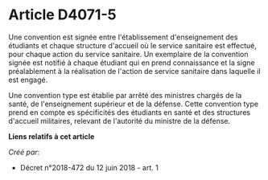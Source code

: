# Article D4071-5

Une convention est signée entre l'établissement d'enseignement des étudiants et chaque structure d'accueil où le service
sanitaire est effectué, pour chaque action du service sanitaire. Un exemplaire de la convention signée est notifié à chaque
étudiant qui en prend connaissance et la signe préalablement à la réalisation de l'action de service sanitaire dans laquelle
il est engagé.

Une convention type est établie par arrêté des ministres chargés de la santé, de l'enseignement supérieur et de la défense.
Cette convention type prend en compte es spécificités des étudiants en santé et des structures d'accueil militaires, relevant
de l'autorité du ministre de la défense.

**Liens relatifs à cet article**

_Créé par_:

  - Décret n°2018-472 du 12 juin 2018 - art. 1
